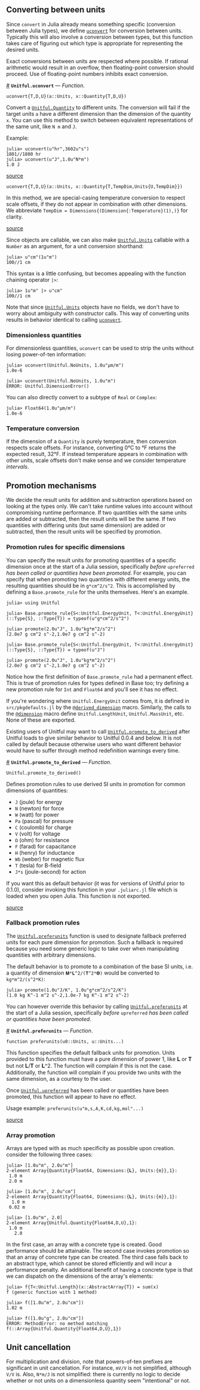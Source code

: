 


<a id='Converting-between-units-1'></a>

## Converting between units


Since `convert` in Julia already means something specific (conversion between Julia types), we define [`uconvert`](conversion.md#Unitful.uconvert) for conversion between units. Typically this will also involve a conversion between types, but this function takes care of figuring out which type is appropriate for representing the desired units.


Exact conversions between units are respected where possible. If rational arithmetic would result in an overflow, then floating-point conversion should proceed. Use of floating-point numbers inhibits exact conversion.

<a id='Unitful.uconvert' href='#Unitful.uconvert'>#</a>
**`Unitful.uconvert`** &mdash; *Function*.



```
uconvert{T,D,U}(a::Units, x::Quantity{T,D,U})
```

Convert a [`Unitful.Quantity`](types.md#Unitful.Quantity) to different units. The conversion will fail if the target units `a` have a different dimension than the dimension of the quantity `x`. You can use this method to switch between equivalent representations of the same unit, like `N m` and `J`.

Example:

```jlcon
julia> uconvert(u"hr",3602u"s")
1801//1800 hr
julia> uconvert(u"J",1.0u"N*m")
1.0 J
```


<a target='_blank' href='https://github.com/ajkeller34/Unitful.jl/tree/bf0bb83e82f4b1bac8ed249c4fb8ab986d568100/src/Conversion.jl#L1-L19' class='documenter-source'>source</a><br>


```
uconvert{T,D,U}(a::Units, x::Quantity{T,TempDim,Units{U,TempDim}})
```

In this method, we are special-casing temperature conversion to respect scale offsets, if they do not appear in combination with other dimensions. We abbreviate `TempDim = Dimensions{(Dimension{:Temperature}(1),)}` for clarity.


<a target='_blank' href='https://github.com/ajkeller34/Unitful.jl/tree/bf0bb83e82f4b1bac8ed249c4fb8ab986d568100/src/Conversion.jl#L85-L93' class='documenter-source'>source</a><br>


Since objects are callable, we can also make [`Unitful.Units`](types.md#Unitful.Units) callable with a `Number` as an argument, for a unit conversion shorthand:


```jlcon
julia> u"cm"(1u"m")
100//1 cm
```


This syntax is a little confusing, but becomes appealing with the function chaining operator `|>`:


```jlcon
julia> 1u"m" |> u"cm"
100//1 cm
```


Note that since [`Unitful.Units`](types.md#Unitful.Units) objects have no fields, we don't have to worry about ambiguity with constructor calls. This way of converting units results in behavior identical to calling [`uconvert`](conversion.md#Unitful.uconvert).


<a id='Dimensionless-quantities-1'></a>

### Dimensionless quantities


For dimensionless quantities, `uconvert` can be used to strip the units without losing power-of-ten information:


```jlcon
julia> uconvert(Unitful.NoUnits, 1.0u"μm/m")
1.0e-6

julia> uconvert(Unitful.NoUnits, 1.0u"m")
ERROR: Unitful.DimensionError()
```


You can also directly convert to a subtype of `Real` or `Complex`:


```jlcon
julia> Float64(1.0u"μm/m")
1.0e-6
```


<a id='Temperature-conversion-1'></a>

### Temperature conversion


If the dimension of a `Quantity` is purely temperature, then conversion respects scale offsets. For instance, converting 0°C to °F returns the expected result, 32°F. If instead temperature appears in combination with other units, scale offsets don't make sense and we consider temperature *intervals*.


<a id='Promotion-mechanisms-1'></a>

## Promotion mechanisms


We decide the result units for addition and subtraction operations based on looking at the types only. We can't take runtime values into account without compromising runtime performance. If two quantities with the same units are added or subtracted, then the result units will be the same. If two quantities with differing units (but same dimension) are added or subtracted, then the result units will be specified by promotion.


<a id='Promotion-rules-for-specific-dimensions-1'></a>

### Promotion rules for specific dimensions


You can specify the result units for promoting quantities of a specific dimension once at the start of a Julia session, specifically *before* `upreferred` *has been called or quantities have been promoted*. For example, you can specify that when promoting two quantities with different energy units, the resulting quantities should be in `g*cm^2/s^2`. This is accomplished by defining a `Base.promote_rule` for the units themselves. Here's an example.


```jlcon
julia> using Unitful

julia> Base.promote_rule{S<:Unitful.EnergyUnit, T<:Unitful.EnergyUnit}(::Type{S}, ::Type{T}) = typeof(u"g*cm^2/s^2")

julia> promote(2.0u"J", 1.0u"kg*m^2/s^2")
(2.0e7 g cm^2 s^-2,1.0e7 g cm^2 s^-2)

julia> Base.promote_rule{S<:Unitful.EnergyUnit, T<:Unitful.EnergyUnit}(::Type{S}, ::Type{T}) = typeof(u"J")

julia> promote(2.0u"J", 1.0u"kg*m^2/s^2")
(2.0e7 g cm^2 s^-2,1.0e7 g cm^2 s^-2)
```


Notice how the first definition of `Base.promote_rule` had a permanent effect. This is true of promotion rules for types defined in Base too; try defining a new promotion rule for `Int` and `Float64` and you'll see it has no effect.


If you're wondering where `Unitful.EnergyUnit` comes from, it is defined in `src/pkgdefaults.jl` by the [`@derived_dimension`](newunits.md#Unitful.@derived_dimension) macro. Similarly, the calls to the [`@dimension`](newunits.md#Unitful.@dimension) macro define `Unitful.LengthUnit`, `Unitful.MassUnit`, etc. None of these are exported.


Existing users of Unitful may want to call [`Unitful.promote_to_derived`](conversion.md#Unitful.promote_to_derived) after Unitful loads to give similar behavior to Unitful 0.0.4 and below. It is not called by default because otherwise users who want different behavior would have to suffer through method redefinition warnings every time.

<a id='Unitful.promote_to_derived' href='#Unitful.promote_to_derived'>#</a>
**`Unitful.promote_to_derived`** &mdash; *Function*.



```
Unitful.promote_to_derived()
```

Defines promotion rules to use derived SI units in promotion for common dimensions of quantities:

  * `J` (joule) for energy
  * `N` (newton) for force
  * `W` (watt) for power
  * `Pa` (pascal) for pressure
  * `C` (coulomb) for charge
  * `V` (volt) for voltage
  * `Ω` (ohm) for resistance
  * `F` (farad) for capacitance
  * `H` (henry) for inductance
  * `Wb` (weber) for magnetic flux
  * `T` (tesla) for B-field
  * `J*s` (joule-second) for action

If you want this as default behavior (it was for versions of Unitful prior to 0.1.0), consider invoking this function in your `.juliarc.jl` file which is loaded when you open Julia. This function is not exported.


<a target='_blank' href='https://github.com/ajkeller34/Unitful.jl/tree/bf0bb83e82f4b1bac8ed249c4fb8ab986d568100/src/pkgdefaults.jl#L202-L226' class='documenter-source'>source</a><br>


<a id='Fallback-promotion-rules-1'></a>

### Fallback promotion rules


The [`Unitful.preferunits`](conversion.md#Unitful.preferunits) function is used to designate fallback preferred units for each pure dimension for promotion. Such a fallback is required because you need some generic logic to take over when manipulating quantities with arbitrary dimensions.


The default behavior is to promote to a combination of the base SI units, i.e. a quantity of dimension `𝐌*𝐋^2/(𝐓^2*𝚯)` would be converted to `kg*m^2/(s^2*K)`:


```jlcon
julia> promote(1.0u"J/K", 1.0u"g*cm^2/s^2/K")
(1.0 kg K^-1 m^2 s^-2,1.0e-7 kg K^-1 m^2 s^-2)
```


You can however override this behavior by calling [`Unitful.preferunits`](conversion.md#Unitful.preferunits) at the start of a Julia session, specifically *before* `upreferred` *has been called or quantities have been promoted*.

<a id='Unitful.preferunits' href='#Unitful.preferunits'>#</a>
**`Unitful.preferunits`** &mdash; *Function*.



```
function preferunits(u0::Units, u::Units...)
```

This function specifies the default fallback units for promotion. Units provided to this function must have a pure dimension of power 1, like 𝐋 or 𝐓 but not 𝐋/𝐓 or 𝐋^2. The function will complain if this is not the case. Additionally, the function will complain if you provide two units with the same dimension, as a courtesy to the user.

Once [`Unitful.upreferred`](manipulations.md#Unitful.upreferred) has been called or quantities have been promoted, this function will appear to have no effect.

Usage example: `preferunits(u"m,s,A,K,cd,kg,mol"...)`


<a target='_blank' href='https://github.com/ajkeller34/Unitful.jl/tree/bf0bb83e82f4b1bac8ed249c4fb8ab986d568100/src/User.jl#L217-L232' class='documenter-source'>source</a><br>


<a id='Array-promotion-1'></a>

### Array promotion


Arrays are typed with as much specificity as possible upon creation. consider the following three cases:


```jlcon
julia> [1.0u"m", 2.0u"m"]
2-element Array{Quantity{Float64, Dimensions:{𝐋}, Units:{m}},1}:
 1.0 m
 2.0 m

julia> [1.0u"m", 2.0u"cm"]
2-element Array{Quantity{Float64, Dimensions:{𝐋}, Units:{m}},1}:
  1.0 m
 0.02 m

julia> [1.0u"m", 2.0]
2-element Array{Unitful.Quantity{Float64,D,U},1}:
 1.0 m
   2.0
```


In the first case, an array with a concrete type is created. Good performance should be attainable. The second case invokes promotion so that an array of concrete type can be created. The third case falls back to an abstract type, which cannot be stored efficiently and will incur a performance penalty. An additional benefit of having a concrete type is that we can dispatch on the dimensions of the array's elements:


```jlcon
julia> f{T<:Unitful.Length}(x::AbstractArray{T}) = sum(x)
f (generic function with 1 method)

julia> f([1.0u"m", 2.0u"cm"])
1.02 m

julia> f([1.0u"g", 2.0u"cm"])
ERROR: MethodError: no method matching f(::Array{Unitful.Quantity{Float64,D,U},1})
```


<a id='Unit-cancellation-1'></a>

## Unit cancellation


For multiplication and division, note that powers-of-ten prefixes are significant in unit cancellation. For instance, `mV/V` is not simplified, although `V/V` is. Also, `N*m/J` is not simplified: there is currently no logic to decide whether or not units on a dimensionless quantity seem "intentional" or not.

